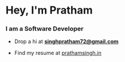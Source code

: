 <h1>Hey, I'm Pratham</h1>

<h3>I am a Software Developer</h3>

- Drop a hi at **singhpratham72@gmail.com**

- Find my resume at [prathamsingh.in](https://prathamsingh.in)
